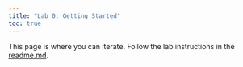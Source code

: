 ```yaml
---
title: "Lab 0: Getting Started"
toc: true
---
```


This page is where you can iterate. Follow the lab instructions in the [readme.md](./README.md).
